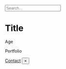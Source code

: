 
<div class="grid-container">
  <div class="grid-x grid-padding-x">
    <div class="cell">
      <input type="text" id="search" placeholder="Search...">
    </div>
  </div>

  <div class="grid-x grid-padding-x">
    <div class="cell">
      <div id="tagContainer"></div>
    </div>
  </div>

  <div class="grid-x grid-margin-x small-up-1 medium-up-2 large-up-3" id="peopleContent">
    <!-- Dynamic Content -->
  </div>
</div>

<!-- Modal for Detailed Info -->
<div class="reveal" id="exampleModal1" data-reveal>
  <h1 id="modalTitle" style="color: black;">Title</h1>
  <p id="modalAge">Age</p>
  <img src="" alt="Profile Image" id="modalImage" style="display: none;">
  <p id="portfolio">Portfolio</p>
  <a href="" id="modalContactLink" class="button">Contact</a>
  <button class="close-button" data-close aria-label="Close modal" type="button">
    <span aria-hidden="true">&times;</span>
  </button>
</div>
